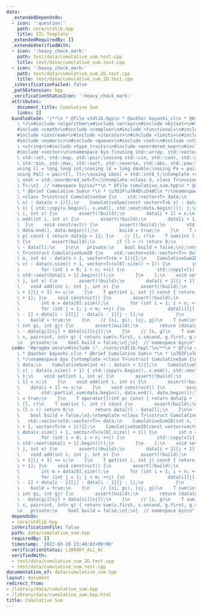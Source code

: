 ```yaml
---
data:
  _extendedDependsOn:
  - icon: ':question:'
    path: core/stdlib.hpp
    title: STL Template
  _extendedRequiredBy: []
  _extendedVerifiedWith:
  - icon: ':heavy_check_mark:'
    path: test/data/cumulative_sum.test.cpp
    title: test/data/cumulative_sum.test.cpp
  - icon: ':heavy_check_mark:'
    path: test/data/cumulative_sum_2D.test.cpp
    title: test/data/cumulative_sum_2D.test.cpp
  _isVerificationFailed: false
  _pathExtension: hpp
  _verificationStatusIcon: ':heavy_check_mark:'
  attributes:
    document_title: Cumulative Sum
    links: []
  bundledCode: "/**\n * @file stdlib.hpp\n * @author bayashi_cl\n * @brief STL Template\n\
    \ */\n#include <algorithm>\n#include <array>\n#include <bitset>\n#include <cassert>\n\
    #include <cmath>\n#include <complex>\n#include <functional>\n#include <iomanip>\n\
    #include <iostream>\n#include <iterator>\n#include <limits>\n#include <map>\n\
    #include <numeric>\n#include <queue>\n#include <set>\n#include <stack>\n#include\
    \ <string>\n#include <type_traits>\n#include <unordered_map>\n#include <unordered_set>\n\
    #include <vector>\n\nnamespace bys {\nusing std::array, std::vector, std::string,\
    \ std::set, std::map, std::pair;\nusing std::cin, std::cout, std::endl;\nusing\
    \ std::min, std::max, std::sort, std::reverse, std::abs, std::pow;\n\n// alias\n\
    using ll = long long int;\nusing ld = long double;\nusing Pa = pair<int, int>;\n\
    using Pall = pair<ll, ll>;\nusing ibool = std::int8_t;\ntemplate <class T>\nusing\
    \ uset = std::unordered_set<T>;\ntemplate <class S, class T>\nusing umap = std::unordered_map<S,\
    \ T>;\n}  // namespace bys\n/**\n * @file cumulative_sum.hpp\n * @author bayashi_cl\n\
    \ * @brief Cumulative Sum\n *\n * \u7D2F\u7A4D\u548C\n */\nnamespace bys {\ntemplate\
    \ <class T>\nstruct CumulativeSum {\n    std::vector<T> data;\n    CumulativeSum(int\
    \ n) : data(n + 1){};\n    CumulativeSum(const vector<T>& v) : data(v.size() +\
    \ 1) { std::copy(v.begin(), v.end(), std::next(data.begin())); };\n    void set(int\
    \ i, int x) {\n        assert(!build);\n        data[i + 1] = x;\n    }\n    void\
    \ add(int i, int x) {\n        assert(!build);\n        data[i + 1] += x;\n  \
    \  }\n    void construct() {\n        assert(!build);\n        std::partial_sum(data.begin(),\
    \ data.end(), data.begin());\n        build = true;\n    }\n    T operator[](int\
    \ p) const { return data[p + 1]; }\n    // [l, r)\n    T sum(int l, int r) const\
    \ {\n        assert(build);\n        if (l > r) return 0;\n        return data[r]\
    \ - data[l];\n    }\n\n   private:\n    bool build = false;\n};\ntemplate <class\
    \ T>\nstruct CumulativeSum2D {\n    std::vector<std::vector<T>> data;\n    CumulativeSum2D(int\
    \ n, int m) : data(n + 1, vector<T>(m + 1)){};\n    CumulativeSum2D(const vector<vector<T>>&\
    \ v) : data(v.size() + 1, vector<T>(v[0].size() + 1)) {\n        int n = v.size();\n\
    \        for (int i = 0; i < n; ++i) {\n            std::copy(v[i].begin(), v[i].end(),\
    \ std::next(data[i + 1].begin()));\n        }\n    };\n    void set(int i, int\
    \ j, int x) {\n        assert(!build);\n        data[i + 1][j + 1] = x;\n    }\n\
    \    void add(int i, int j, int x) {\n        assert(!build);\n        data[i\
    \ + 1][j + 1] += x;\n    }\n    T get(int i, int j) const { return data[i + 1][j\
    \ + 1]; }\n    void construct() {\n        assert(!build);\n        int n = data.size();\n\
    \        int m = data[0].size();\n        for (int i = 1; i < n; ++i) {\n    \
    \        for (int j = 1; j < m; ++j) {\n                data[i][j] += data[i][j\
    \ - 1] + data[i - 1][j] - data[i - 1][j - 1];\n            }\n        }\n    \
    \    build = true;\n    }\n    // [si, gi), [sj, gj)\n    T sum(int si, int sj,\
    \ int gi, int gj) {\n        assert(build);\n        return (data[gi][gj] - data[si][gj]\
    \ - data[gi][sj] + data[si][sj]);\n    }\n    // [s, g)\n    T sum(pair<int, int>\
    \ s, pair<int, int> g) { return sum(s.first, s.second, g.first, g.second); }\n\
    \n   private:\n    bool build = false;\n};\n}  // namespace bys\n"
  code: "#pragma once\n#include \"../core/stdlib.hpp\"\n/**\n * @file cumulative_sum.hpp\n\
    \ * @author bayashi_cl\n * @brief Cumulative Sum\n *\n * \u7D2F\u7A4D\u548C\n\
    \ */\nnamespace bys {\ntemplate <class T>\nstruct CumulativeSum {\n    std::vector<T>\
    \ data;\n    CumulativeSum(int n) : data(n + 1){};\n    CumulativeSum(const vector<T>&\
    \ v) : data(v.size() + 1) { std::copy(v.begin(), v.end(), std::next(data.begin()));\
    \ };\n    void set(int i, int x) {\n        assert(!build);\n        data[i +\
    \ 1] = x;\n    }\n    void add(int i, int x) {\n        assert(!build);\n    \
    \    data[i + 1] += x;\n    }\n    void construct() {\n        assert(!build);\n\
    \        std::partial_sum(data.begin(), data.end(), data.begin());\n        build\
    \ = true;\n    }\n    T operator[](int p) const { return data[p + 1]; }\n    //\
    \ [l, r)\n    T sum(int l, int r) const {\n        assert(build);\n        if\
    \ (l > r) return 0;\n        return data[r] - data[l];\n    }\n\n   private:\n\
    \    bool build = false;\n};\ntemplate <class T>\nstruct CumulativeSum2D {\n \
    \   std::vector<std::vector<T>> data;\n    CumulativeSum2D(int n, int m) : data(n\
    \ + 1, vector<T>(m + 1)){};\n    CumulativeSum2D(const vector<vector<T>>& v) :\
    \ data(v.size() + 1, vector<T>(v[0].size() + 1)) {\n        int n = v.size();\n\
    \        for (int i = 0; i < n; ++i) {\n            std::copy(v[i].begin(), v[i].end(),\
    \ std::next(data[i + 1].begin()));\n        }\n    };\n    void set(int i, int\
    \ j, int x) {\n        assert(!build);\n        data[i + 1][j + 1] = x;\n    }\n\
    \    void add(int i, int j, int x) {\n        assert(!build);\n        data[i\
    \ + 1][j + 1] += x;\n    }\n    T get(int i, int j) const { return data[i + 1][j\
    \ + 1]; }\n    void construct() {\n        assert(!build);\n        int n = data.size();\n\
    \        int m = data[0].size();\n        for (int i = 1; i < n; ++i) {\n    \
    \        for (int j = 1; j < m; ++j) {\n                data[i][j] += data[i][j\
    \ - 1] + data[i - 1][j] - data[i - 1][j - 1];\n            }\n        }\n    \
    \    build = true;\n    }\n    // [si, gi), [sj, gj)\n    T sum(int si, int sj,\
    \ int gi, int gj) {\n        assert(build);\n        return (data[gi][gj] - data[si][gj]\
    \ - data[gi][sj] + data[si][sj]);\n    }\n    // [s, g)\n    T sum(pair<int, int>\
    \ s, pair<int, int> g) { return sum(s.first, s.second, g.first, g.second); }\n\
    \n   private:\n    bool build = false;\n};\n}  // namespace bys\n"
  dependsOn:
  - core/stdlib.hpp
  isVerificationFile: false
  path: data/cumulative_sum.hpp
  requiredBy: []
  timestamp: '2022-03-28 23:40:03+09:00'
  verificationStatus: LIBRARY_ALL_AC
  verifiedWith:
  - test/data/cumulative_sum_2D.test.cpp
  - test/data/cumulative_sum.test.cpp
documentation_of: data/cumulative_sum.hpp
layout: document
redirect_from:
- /library/data/cumulative_sum.hpp
- /library/data/cumulative_sum.hpp.html
title: Cumulative Sum
---
```

